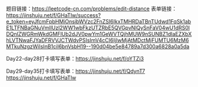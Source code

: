题目链接：https://leetcode-cn.com/problems/edit-distance
表单链接：https://jinshuju.net/f/GHaTlw/success?e_token=eyJfcmFpbHMiOnsibWVzc2FnZSI6IkxTMHRDaTBnTUdwd1FqSk1abE1LTFNBaGNuVmllUzl2WW1wbFkzUTZRbE5QVGpvNlQySnFaV04wU1dRS0lDQnlZWGRmWkdGMFlUb2dJV0pwYm1GeWVTQjhMUW9nSUNBZ1dIaEZXbXhLVTNwaFJYaDFRVVJCTWdvPSIsImV4cCI6IjIwMjAtMDctMjFUMTU6MzM6MTkuNzgzWiIsInB1ciI6bnVsbH19--190d04be5e84789a7d300a6828a0a5da




Day22-day28打卡填写表单：https://jinshuju.net/f/oYTZi3

Day29-day35打卡填写表单：https://jinshuju.net/f/QdynT7
https://jinshuju.net/f/GHaTlw
